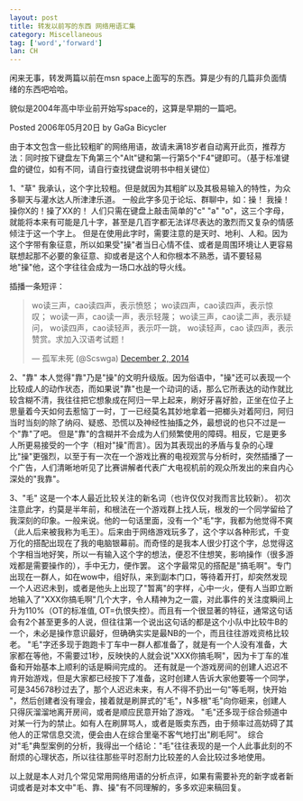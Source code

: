 ```yaml
---
layout: post
title: 转发以前写的东西 网络用语汇集
category: Miscellaneous
tag: ['word','forward']
lan: CH
---
```


闲来无事，转发两篇以前在msn space上面写的东西。算是少有的几篇非负面情绪的东西吧哈哈。

貌似是2004年高中毕业前开始写space的，这算是早期的一篇吧。

Posted 2006年05月20日 by GaGa Bicycler

<!--preview-->

由于本文包含一些比较粗旷的网络用语，故请未满18岁者自动离开此页，推荐方法：同时按下键盘左下角第三个"Alt"键和第一行第5个"F4"键即可。（基于标准键盘的键位，如有不同，请自行查找键盘说明书中相关键位）
 
1、"草"
我承认，这个字比较粗。但是就因为其粗旷以及其极易输入的特性，为众多聊天与灌水达人所津津乐道。
一般此字多见于论坛、群聊中，如：操！ 我操！ 操你X的！操了XX的！
人们只需在键盘上敲击简单的"c" "a" "o"，这三个字母，就能将本来有可能是几十字，甚至是几百字都无法详尽表达的激烈而又复杂的情感倾注于这一个字上。
但是在使用此字时，需要注意的是天时、地利、人和。因为这个字带有象征意，所以如果受"操"者当日心情不佳、或者是周围环境让人更容易联想起那不必要的象征意、抑或者是这个人和你根本不熟悉，请不要轻易地"操"他，这个字往往会成为一场口水战的导火线。

插播一条短评：
<blockquote class="twitter-tweet" lang="en"><p>wo读三声，cao读四声，表示愤怒； wo读四声，cao读四声，表示惊叹； wo读一声，cao读一声，表示轻蔑； wo读三声，cao读二声，表示疑问， wo读四声，cao读轻声，表示吓一跳， wo读轻声，cao 读四声，表示赞赏。求加入汉语考试题！</p>&mdash; 孤军未死 (@Scswga) <a href="https://twitter.com/Scswga/status/539703181052088320">December 2, 2014</a></blockquote>
 <script async src="//platform.twitter.com/widgets.js" charset="utf-8"></script>
 
2、"靠"
本人觉得"靠"乃是"操"的文明升级版。因为俗语中，"操"还可以表现一个比较成人的动作状态，而如果说"靠"也是一个动词的话，那么它所表达的动作就比较含糊不清，我往往把它想象成在阿归一早上起来，刷好牙喜好脸，正坐在位子上思量着今天如何去惹恼丁一时，丁一已经莫名其妙地拿着一把榔头对着阿归，阿归当时当刻的除了纳闷、疑惑、恐慌以及神经性抽搐之外，最想说的也只不过是一个"靠"了吧。
但是"靠"的含糊并不会成为人们频繁使用的障碍。相反，它是更多人所更易接受的一个字（相对"操"而言）。因为其表现出的矛盾与复杂的心理比"操"更强烈，以至于有一次在一个游戏比赛的电视观赏与分析时，突然插播了一个广告，人们清晰地听见了比赛讲解者代表广大电视机前的观众所发出的来自内心深处的"我靠"。
 
3、"毛"
这是一个本人最近比较关注的新名词（也许仅仅对我而言比较新）。
初次注意此字，约莫是半年前，和根法在一个游戏群上找人玩，根发的一个同学留给了我深刻的印象。一般来说。他的一句话里面，没有一个"毛"字，我都为他觉得不爽（此人后来被我称为毛王）。后来由于网络游戏玩多了，这个字以各种形式，千变万化的搭配出现在了我的电脑银幕前。而奇怪的是我本人很少打这个字，总觉得这个字相当地好笑，所以一有输入这个字的想法，便忍不住想笑，影响操作（很多游戏都是需要操作的），手中无力，便作罢。
这个字最常见的搭配是"搞毛啊"。专门出现在一群人，如在wow中，组好队，来到副本门口，等待着开打，却突然发现一个人迟迟未到，或者是他头上出现了"暂离"的字样，心中一火，便有人当即立断地输入了"XXX你搞毛啊"几个大字，令人精神为之一震，对此事件的关注度瞬间上升为110%（OT的标准值, OT=仇恨失控）。而且有一个很显著的特征，通常这句话会有2个甚至更多的人说，但往往第一个说出这句话的都是这个小队中比较牛B的一个，未必是操作意识最好，但确确实实是最NB的一个，而且往往游戏资格比较老。
"毛"字还多现于跑跑卡丁车中一群人都准备了，就是有一个人没有准备，大家都在等他，不需要过1秒，反映快的人就会说"XXX你搞毛啊"，因为卡丁车的准备和开始基本上顺利的话是瞬间完成的。
还有就是一个游戏房间的创建人迟迟不肯开始游戏，但是大家都已经按下了准备，这时创建人告诉大家他要等一个同学，可是345678秒过去了，那个人迟迟未来，有人不得不扔出一句"等毛啊，快开始 "，然后创建者没有理会，接着就是刷屏式的"毛"，N多根"毛"向你砸来，创建人只得灰溜溜地离开房间，或者是顺应民意开始了游戏。
"毛"还多现于综合频道中对某一行为的禁止。如有人在刷屏骂人，或者是贩卖东西，由于频率过高妨碍了其他人的正常信息交流，便会由人在综合里毫不客气地打出"刷毛阿"。
综合对"毛"典型案例的分析，我得出一个结论："毛"往往表现的是一个人此事此刻的不耐烦的心理状态，所以往往那些平时忍耐力比较差的人会比较过多地使用。
 
以上就是本人对几个常见常用网络用语的分析点评，如果有需要补充的新字或者新词或者是对本文中"毛、靠、操"有不同理解的，多多欢迎来稿回复。
